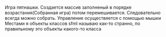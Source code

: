 Игра пятнашки. Создается массив заполненый в порядке возрастания(Собранная игра) потом перемешивается. Следовательно всегда можно собрать. Управление осуществяется с помощью мышки
Местами я объекты классов sfml называю как-то странно, по правильному это объекты какого-то класса

